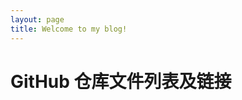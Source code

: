 ```yaml
---
layout: page
title: Welcome to my blog!
---
```


<html lang="en">

<head>
    <meta charset="UTF-8">
    <meta name="viewport" content="width=device-width, initial-scale=1.0">
    <title>遍历 GitHub 仓库文件及链接</title>
    <style>
        #loading {
            display: none;
        }
    </style>
</head>

<body>
    <h1>GitHub 仓库文件列表及链接</h1>
    <div id="loading" >正在加载...>~< </div>
    <ul id="file-list"></ul>
    <script>
        const owner = 'litjhr';
        const repo = 'midnight1';
        const apiUrl = `https://api.github.com/repos/${owner}/${repo}/contents`;
        const loadingElement = document.getElementById('loading');
        const fileList = document.getElementById('file-list');
        // 显示加载提示
        loadingElement.style.display = 'block';
        fetch(apiUrl)
          .then(response => {
                if (!response.ok) {
                    throw new Error('网络响应不正常');
                }
                return response.json();
            })
          .then(data => {
                // 隐藏加载提示
                loadingElement.style.display = 'none';
                data.forEach(item => {
                    var startIndex = item.html_url.lastIndexOf('/') + 1;
                    var endIndex = item.html_url.lastIndexOf('.', startIndex);
                    var re1=item.html_url.substring(startIndex, endIndex)
                    if (startIndex!== -1 && re1.slice(0, 2)== 'x_') {
                        var result = `https://${owner}.github.io/${repo}/${re1}`;
                        const listItem = document.createElement('li');
                        const link = document.createElement('a');
                        link.href = result;
                        link.textContent = item.name;
                        listItem.appendChild(link);
                        fileList.appendChild(listItem);
                    }
                });
            })
          .catch(error => {
                // 隐藏加载提示
                loadingElement.style.display = 'none';
                console.error('发生错误:', error);
            });
    </script>
</body>

</html>  
